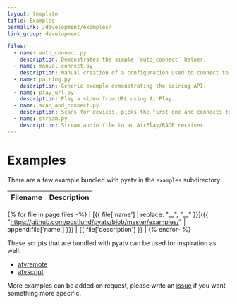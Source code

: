 ```yaml
---
layout: template
title: Examples
permalink: /development/examples/
link_group: development

files:
  - name: auto_connect.py
    description: Demonstrates the simple `auto_connect` helper.
  - name: manual_connect.py
    description: Manual creation of a configuration used to connect to a device.
  - name: pairing.py
    description: Generic example demonstrating the pairing API.
  - name: play_url.py
    description: Play a video from URL using AirPlay.
  - name: scan_and_connect.py
    description: Scans for devices, picks the first one and connects to it.
  - name: stream.py
    description: Stream audio file to an AirPlay/RAOP receiver.
---
```

# Examples

There are a few example bundled with pyatv in the `examples` subdirectory:

| Filename | Description |
| -------- | ----------- |
{% for file in page.files -%}
| [{{ file['name'] | replace: "__", "\_\_" }}]({{ "https://github.com/postlund/pyatv/blob/master/examples/" | append:file['name'] }}) | {{ file['description'] }} |
{% endfor- %}

These scripts that are bundled with pyatv can be used for inspiration as well:

* [atvremote](https://github.com/postlund/pyatv/blob/master/pyatv/scripts/atvremote.py)
* [atvscript](https://github.com/postlund/pyatv/blob/master/pyatv/scripts/atvscript.py)

More examples can be added on request, please write an
[issue](https://github.com/postlund/pyatv/issues/new?assignees=&labels=question&template=question-or-idea.md&title=)
if you want something more specific.